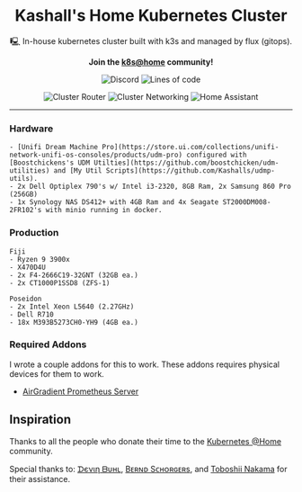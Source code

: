 <div align="center">

# Kashall's Home Kubernetes Cluster
🖳 In-house kubernetes cluster built with k3s and managed by flux (gitops).

**Join the [k8s@home](https://github.com/k8s-at-home) community!**

</div>
<div align="center">

![Discord](https://img.shields.io/discord/324051061033926666?label=Discord&logo=discord&logoColor=white&style=for-the-badge)
![Lines of code](https://img.shields.io/tokei/lines/github/kashalls/home-cluster?color=brightgreen&logo=codefactor&logoColor=white&style=for-the-badge)

</div>
<div align="center">

![Cluster Router](https://img.shields.io/uptimerobot/status/m789236355-59b4869737bfca044ffce63f?label=Home%20Internet&logo=Ubiquiti&logoColor=white&style=flat-square)
![Cluster Networking](https://img.shields.io/uptimerobot/status/m789234791-6b5cfe5b7fa8676903c74062?label=Cluster&logo=googlecloud&logoColor=white&style=flat-square)
![Home Assistant](https://img.shields.io/uptimerobot/status/m789234975-ac1f1c01ba210902f51100da?label=Home%20Assistant&logo=homeassistant&logoColor=white&style=flat-square)

</div>

---

### Hardware

    - [Unifi Dream Machine Pro](https://store.ui.com/collections/unifi-network-unifi-os-consoles/products/udm-pro) configured with [Boostchickens's UDM Utilties](https://github.com/boostchicken/udm-utilities) and [My Util Scripts](https://github.com/Kashalls/udmp-utils).
    - 2x Dell Optiplex 790's w/ Intel i3-2320, 8GB Ram, 2x Samsung 860 Pro (256GB)
    - 1x Synology NAS DS412+ with 4GB Ram and 4x Seagate ST2000DM008-2FR102's with minio running in docker.

### Production
    Fiji
    - Ryzen 9 3900x
    - X470D4U
    - 2x F4-2666C19-32GNT (32GB ea.)
    - 2x CT1000P1SSD8 (ZFS-1)

    Poseidon
    - 2x Intel Xeon L5640 (2.27GHz)
    - Dell R710
    - 18x M393B5273CH0-YH9 (4GB ea.)



### Required Addons

I wrote a couple addons for this to work. These addons requires physical devices for them to work.

- [AirGradient Prometheus Server](https://github.com/Kashalls/airgradient-prometheus-sensor)

## Inspiration

Thanks to all the people who donate their time to the [Kubernetes @Home](https://github.com/k8s-at-home/) community.

Special thanks to: [ᗪєνιη ᗷυнʟ](https://github.com/onedr0p/home-cluster), [Bᴇʀɴᴅ Sᴄʜᴏʀɢᴇʀs](https://github.com/bjw-s/k8s-gitops), and [Toboshii Nakama](https://github.com/toboshii/home-cluster) for their assistance.
